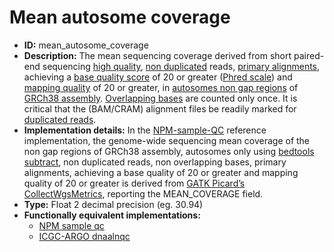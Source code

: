 # Mean autosome coverage

- **ID:** mean_autosome_coverage
- **Description:** The mean sequencing coverage derived from short paired-end sequencing [high quality](terminologies.md#high-quality-reads), [non duplicated](terminologies.md#duplicated-reads) reads, [primary alignments](terminologies.md#primary-alignments), achieving a [base quality score](terminologies.md#base-quality-score) of 20 or greater ([Phred scale](terminologies.md#phred-scale)) and [mapping quality](terminologies.md#mapping-quality) of 20 or greater, in [autosomes non gap regions](terminologies.md#autosomes-non-gap-regions) of [GRCh38 assembly](terminologies.md#grch38-assembly). [Overlapping bases](terminologies.md#overlapping-bases) are counted only once. It is critical that the (BAM/CRAM) alignment files be readily marked for [duplicated reads](terminologies.md#duplicated-reads).
- **Implementation details:** In the [NPM-sample-QC](References.md#npm-sample-qc) reference implementation, the genome-wide sequencing mean coverage of the non gap regions of GRCh38 assembly, autosomes only using [bedtools subtract](References.md#bedtools-subtract), non duplicated reads, non overlapping bases, primary alignments, achieving a base quality of 20 or greater and mapping quality of 20 or greater is derived from [GATK Picard’s CollectWgsMetrics](terminologies.md#picard-collectwgsmetrics), reporting the MEAN_COVERAGE field.
- **Type:** Float 2 decimal precision (eg. 30.94)
- **Functionally equivalent implementations:**
    - [NPM sample qc](References.md#npm-sample-qc)
    - [ICGC-ARGO dnaalnqc](References.md#icgc-argo)